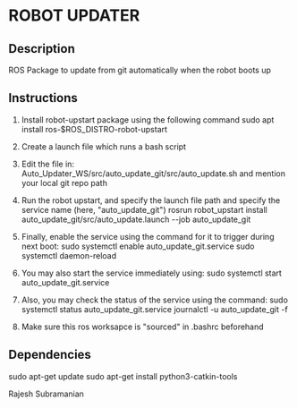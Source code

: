 ROBOT UPDATER
=============


Description
-----------
ROS Package to update from git automatically when the robot boots up


Instructions
------------

1. Install robot-upstart package using the following command
	sudo apt install ros-$ROS_DISTRO-robot-upstart
	
2. Create a launch file which runs a bash script

3. Edit the file in: Auto_Updater_WS/src/auto_update_git/src/auto_update.sh and mention your local git repo path

4. Run the robot upstart, and specify the launch file path and specify the service name (here, "auto_update_git")
	rosrun robot_upstart install auto_update_git/src/auto_update.launch --job auto_update_git
	
5. Finally, enable the service using the command for it to trigger during next boot:
	sudo systemctl enable auto_update_git.service
	sudo systemctl daemon-reload

6. You may also start the service immediately using:
	sudo systemctl start auto_update_git.service

7. Also, you may check the status of the service using the command:
	sudo systemctl status auto_update_git.service
	journalctl -u auto_update_git -f

8. Make sure this ros worksapce is "sourced" in .bashrc beforehand


Dependencies
------------
sudo apt-get update
sudo apt-get install python3-catkin-tools


Rajesh Subramanian
